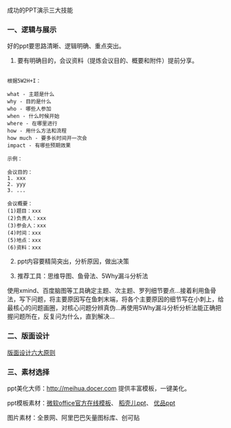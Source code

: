 成功的PPT演示三大技能

### 一、逻辑与展示

好的ppt要思路清晰、逻辑明确、重点突出。

1. 要有明确目的，会议资料（提炼会议目的、概要和附件）提前分享。

```

根据5W2H+I：

what - 主题是什么
why - 目的是什么
who - 哪些人参加
when - 什么时候开始
where - 在哪里进行
how - 用什么方法和流程
how much - 要多长时间开一次会
impact - 有哪些预期效果

示例：

会议目的：
1. xxx
2. yyy
3. ...

会议概要：
(1)题目：xxx
(2)负责人：xxx
(3)参会人：xxx
(4)时间：xxx
(5)地点：xxx
(6)资料：xxx

```

2. ppt内容要精简突出，分析原因，做出决策

3. 推荐工具：思维导图、鱼骨法、5Why漏斗分析法

使用xmind、百度脑图等工具确定主题、次主题、罗列细节要点...接着利用鱼骨法，写下问题，将主要原因写在鱼刺末端，将各个主要原因的细节写在小刺上，给最核心的问题画圈，对核心问题分辨真伪...再使用5Why漏斗分析分析法能正确把握问题所在，反复问为什么，直到解决...

### 二、版面设计

[版面设计六大原则](https://github.com/hoanFir/JingYing/blob/master/%E6%88%90%E5%8A%9F%E7%9A%84PPT%E6%BC%94%E7%A4%BA%E7%89%88%E9%9D%A2%E8%AE%BE%E8%AE%A1%E5%85%AD%E5%A4%A7%E5%8E%9F%E5%88%99.md)

### 三、素材选择

ppt美化大师：http://meihua.docer.com 提供丰富模板，一键美化。

ppt模板素材：[微软office官方在线模板](http://www.officeplus.cn/Template/Home.shtml)、 [稻壳儿ppt](http://www.docer.com)、 [优品ppt](http://www.ypppt.com)

图片素材：全景网、阿里巴巴矢量图标库、创可贴
